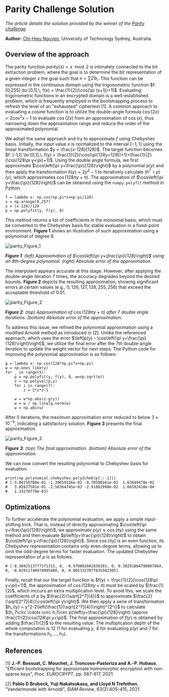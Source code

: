 # Parity Challenge Solution

*The article details the solution provided by the winner of the [Parity challenge](https://fherma.io/challenges/65ef8c4c5428d672bcc3977b).*

**Author:** [Chi-Hieu Nguyen](https://www.linkedin.com/in/hieu-nguyen-ba6548316), University of Technology Sydney, Australia.

## Overview of the approach

The parity function $parity(x) = x \mod 2$ is intimately connected to the bit extraction problem, where the goal is to determine the bit representation of a given integer $x$ the goal such that $x=\sum2^ib_i$. This function can be expressed in the continuous domain using the trigonometric function $f: [0,255] \to [0,1],\; f(x) = \frac{1}{2}(\cos(\pi (x+1))+1)$. Evaluating trigonometric functions in an encrypted domain is a well-established problem, which is frequently employed in the bootstrapping process to refresh the level of an "exhausted" ciphertext [1]. A common approach to evaluating a cosine function is to utilize the double-angle formula $\cos(2x)=2\cos^2x-1$ to evaluate $\cos(2x)$ from an approximation of $\cos(x)$, thus narrowing down the approximation range and reduce the order of the approximated polynomial.

We adopt the same approach and try to approximate $f$ using Chebyshev basis. Initially, the input value $x$ is normalized to the interval $[-1,1]$ using the linear transformation $y = \frac{x-128}{128}$. The target function becomes $f: [-1,1] \to [0,1],\; f(y) = \frac{1}{2}(\cos(\pi(128y+129))+1)=\frac{1}{2}(\cos(128\pi y+\pi)+1)$. Using the double angle formula, we first approximate $\cos\left(\pi y+\frac{\pi}{128}\right)$ by a polynomial $p(y)$ and then apply the transformation $h(y) = 2y^2-1$ to iteratively calculate $(h^7\circ p)(y)$, which approximates $\cos\left(128\pi y+\pi\right)$. The approximation of $\cos\left(\pi y+\frac{\pi}{128}\right)$ can be obtained using the `numpy.polyfit` method in Python. 
```
f = lambda x: np.cos(np.pi*x+np.pi/128)
x = np.arange(0,257)
y = (x-128)/128
p = np.polyfit(y, f(y), 8)
```
This method returns a list of coefficients in the monomial basis, which must be converted to the Chebyshev basis for stable evaluation in a fixed-point environment. **Figure 1** shows an illustration of such approximation using a polynomial of degree 8. 

![parity_Figure_1](https://d2lkyury6zu01n.cloudfront.net/images/blog/parity_Figure_1.png)

***Figure 1**: (left) Approximation of $\cos\left(\pi y+\frac{\pi}{128}\right)$ using an 8th-degree polynomial. (right) Absolute error of the approximation.*

The interpolant appears accurate at this stage. However, after applying the double-angle iteration 7 times, the accuracy degrades beyond the desired bounds. **Figure 2** depicts the resulting approximation, showing significant errors at certain values (e.g., $0, 126, 127, 128, 255, 256$) that exceed the acceptable threshold of $0.01$.

![parity_Figure_2](https://d2lkyury6zu01n.cloudfront.net/images/blog/parity_Figure_2.png)

***Figure 2**: (top) Approximation of $\cos\left(128\pi y+\pi\right)$ after 7 double angle iterations. (bottom) Absolute error of the approximation.*

To address this issue, we refined the polynomial approximation using a modified Arnoldi method as introduced in [2]. Unlike the referenced approach, which uses the error $\left|p(y) - \cos\left(\pi y+\frac{\pi}{128}\right)\right|$, we utilize the final error after the 7th double-angle iteration to update the weight vector for next steps. The Python code for improving the polynomial approximation is as follows:
```
g = lambda x: np.cos(128*np.pi*x+np.pi)
w = np.ones_like(y)
for _ in range(5):
    p = np.polyfit(y, f(y), 8, w=np.sqrt(w))
    z = np.polyval(p,y)
    for i in range(7):
        z = 2*z*z-1

    w = w*np.abs(z-g(y))
    w = w / np.linalg.norm(w)
    w = np.abs(w)
```

After 5 iterations, the maximum approximation error reduced to below $3\times 10^{-4}$, indicating a satisfactory solution. **Figure 3** presents the final approximation.

![parity_Figure_3](https://d2lkyury6zu01n.cloudfront.net/images/blog/parity_Figure_3.png)


***Figure 3**: (top) The final approximation. (bottom) Absolute error of the approximation.*

We can now convert the resulting polynomial to Chebyshev basis for evaluation.

```
print(np.polynomial.chebyshev.poly2cheb(p[::-1]))
# [-3.04159700e-01 -1.39659316e-02 -9.70590161e-01  1.63649478e-02
#   3.02827581e-01 -2.56364745e-03 -2.91082990e-02  1.66592418e-04
#   1.33270778e-03]

```

## Optimizations

To further accelerate the polynomial evaluation, we apply a simple input-shifting trick. That is, instead of directly approximating $\cos\left(\pi y+\frac{\pi}{128}\right)$, we approximate $p(y) \approx \cos\left(\pi y\right)$ using the same method and then evaluate $p\left(y+\frac{\pi}{128}\right)$ to obtain $\cos\left(\pi y+\frac{\pi}{128}\right)$. Since $\cos\left(\pi y\right)$ is an even function, its Chebyshev representation contains only even-degree terms, allowing us to omit the odd-degree terms for faster evaluation. The updated Chebyshev representation of $p$ is as follows.

```
# [-0.3042513777371315, 0, -0.970882602838183, 0, 0.30291864798067064, 0, -0.02911740974995488, 0, 0.0013327077835582305]
```

Finally, recall that our the target function is $f(y) = \frac{1}{2}(\cos(128\pi y+\pi)+1)$, the approximation of $\cos(128\pi y+\pi)$ must be scaled by $\frac{1}{2}$, which inccurs an extra multiplication level. To avoid this, we scale the coefficients of $p$ by $\frac{2}{\sqrt[2^7]{4}}$ to approximate $\frac{2}{\sqrt[2^7]{4}}\cos\left(\pi y\right)$. We then apply a serie of transformation $h_i(y) = y^2-2\left(\frac{1}{\sqrt[2^7]{4}}\right)^{2^i}$ to calculate $(h_7\circ \cdots \circ h_1\circ p)\left(y+\frac{\pi}{128}\right) \approx \frac{1}{2}\cos(128\pi y+\pi)$. The final approximation of $f(y)$ is obtained by adding $\frac{1}{2}$ to the resulting value. The multiplication depth of the whole computation is 12 (1 for evaluating $y$, 4 for evaluating $p(y)$ and 7 for the transformations $h_1,\dots,h_7$).

## References

[1] **J.-P. Bossuat, C. Mouchet, J. Troncoso-Pastoriza and A.-P. Hubaux**, "Efficient bootstrapping for approximate homomorphic encryption with non-sparse keys", *Proc. EUROCRYPT*, pp. 587-617, 2021.

[2] **Pablo D Brubeck, Yuji Nakatsukasa, and Lloyd N Trefethen**, "Vandermonde with Arnoldi", *SIAM Review*, 63(2):405–415, 2021.
